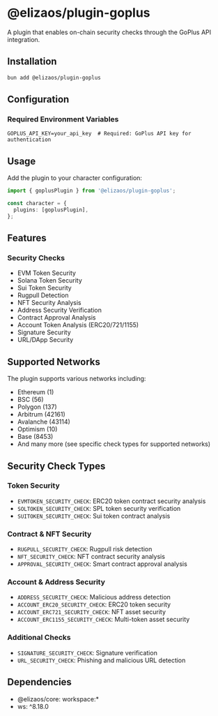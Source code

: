 # @elizaos/plugin-goplus

A plugin that enables on-chain security checks through the GoPlus API integration.

## Installation

```bash
bun add @elizaos/plugin-goplus
```

## Configuration

### Required Environment Variables

```env
GOPLUS_API_KEY=your_api_key  # Required: GoPlus API key for authentication
```

## Usage

Add the plugin to your character configuration:

```typescript
import { goplusPlugin } from '@elizaos/plugin-goplus';

const character = {
  plugins: [goplusPlugin],
};
```

## Features

### Security Checks

- EVM Token Security
- Solana Token Security
- Sui Token Security
- Rugpull Detection
- NFT Security Analysis
- Address Security Verification
- Contract Approval Analysis
- Account Token Analysis (ERC20/721/1155)
- Signature Security
- URL/DApp Security

## Supported Networks

The plugin supports various networks including:

- Ethereum (1)
- BSC (56)
- Polygon (137)
- Arbitrum (42161)
- Avalanche (43114)
- Optimism (10)
- Base (8453)
- And many more (see specific check types for supported networks)

## Security Check Types

### Token Security

- `EVMTOKEN_SECURITY_CHECK`: ERC20 token contract security analysis
- `SOLTOKEN_SECURITY_CHECK`: SPL token security verification
- `SUITOKEN_SECURITY_CHECK`: Sui token contract analysis

### Contract & NFT Security

- `RUGPULL_SECURITY_CHECK`: Rugpull risk detection
- `NFT_SECURITY_CHECK`: NFT contract security analysis
- `APPROVAL_SECURITY_CHECK`: Smart contract approval analysis

### Account & Address Security

- `ADDRESS_SECURITY_CHECK`: Malicious address detection
- `ACCOUNT_ERC20_SECURITY_CHECK`: ERC20 token security
- `ACCOUNT_ERC721_SECURITY_CHECK`: NFT asset security
- `ACCOUNT_ERC1155_SECURITY_CHECK`: Multi-token asset security

### Additional Checks

- `SIGNATURE_SECURITY_CHECK`: Signature verification
- `URL_SECURITY_CHECK`: Phishing and malicious URL detection

## Dependencies

- @elizaos/core: workspace:\*
- ws: ^8.18.0
